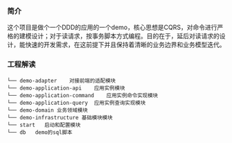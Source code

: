 
### 简介
这个项目是做个一个DDD的应用的一个demo，核心思想是CQRS，对命令进行严格的建模设计；对于读请求，按事务脚本方式编程。目的在于，延后对读请求的设计，能快速的开发需求，在这前提下并且保持着清晰的业务边界和业务模型迭代。


### 工程解读
```
└── demo-adapter    对接前端的适配模块
└── demo-application-api    应用实例模块
└── demo-application-command    应用实例命令实现模块
└── demo-application-query  应用实例查询实现模块
└── demo-domain 业务领域模块
└── demo-infrastructure 基础模块模块
└── start   启动和配置模块
└── db   demo的sql脚本
```

